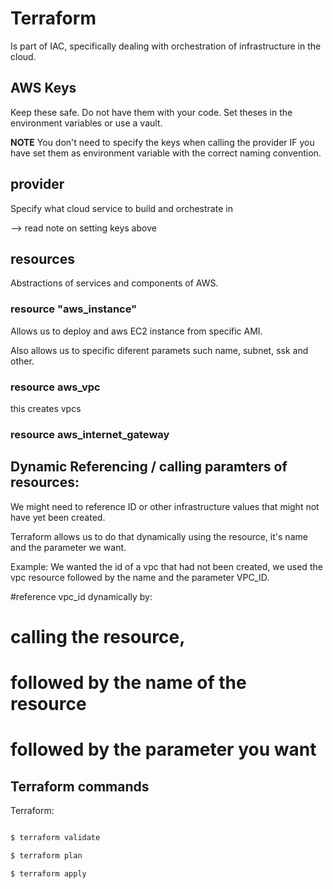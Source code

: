 # Terraform

Is part of IAC, specifically dealing with orchestration of infrastructure in the cloud.


## AWS Keys
Keep these safe. Do not have them with your code. Set theses in the environment variables or use a vault.

**NOTE**
You don't need to specify the keys when calling the provider IF you have set them as environment variable with the correct naming convention.

## provider

Specify what cloud service to build and orchestrate in

--> read note on setting keys above


## resources

Abstractions of services and components of AWS.

### resource "aws_instance"
Allows us to deploy and aws EC2 instance from specific AMI.

Also allows us to specific diferent paramets such name, subnet, ssk and other.


### resource aws_vpc

this creates vpcs

### resource aws_internet_gateway


## Dynamic Referencing / calling paramters of resources:

We might need to reference ID or other infrastructure values that might not have yet been created.

Terraform allows us to do that dynamically using the resource, it's name and the parameter we want.

Example:
We wanted the id of a vpc that had not been created, we used the vpc resource followed by the name and the parameter VPC_ID.

  #reference vpc_id dynamically by:
  # calling the resource,
  # followed by the name of the resource
  # followed by the parameter you want


## Terraform commands

Terraform:
```bash

$ terraform validate

$ terraform plan

$ terraform apply

```

